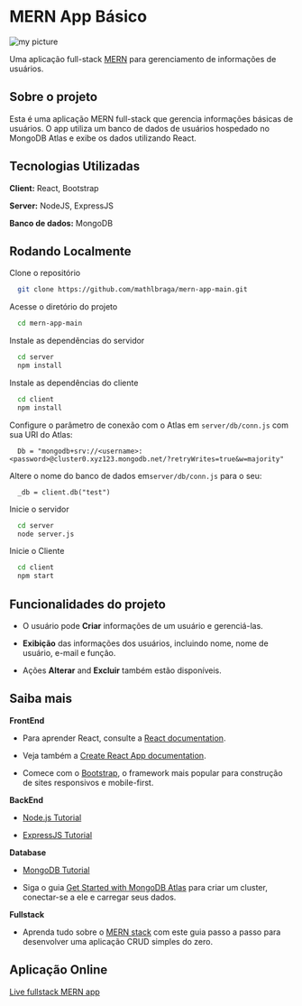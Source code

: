 # MERN App Básico

![my picture]([https://mathlbraga.github.io/MyData/mern/mypicture.png](https://github.com/mathlbraga/mern-app-main/blob/main/mern-app.png))

Uma aplicação full-stack [MERN](https://www.mongodb.com/mern-stack) para gerenciamento de informações de usuários.

## Sobre o projeto

Esta é uma aplicação MERN full-stack que gerencia informações básicas de usuários. O app utiliza um banco de dados de usuários hospedado no MongoDB Atlas e exibe os dados utilizando React.

## Tecnologias Utilizadas

**Client:** React, Bootstrap

**Server:** NodeJS, ExpressJS

**Banco de dados:** MongoDB

## Rodando Localmente

Clone o repositório

```bash
  git clone https://github.com/mathlbraga/mern-app-main.git
```

Acesse o diretório do projeto

```bash
  cd mern-app-main
```

Instale as dependências do servidor

```bash
  cd server
  npm install
```
Instale as dependências do cliente

```bash
  cd client
  npm install
```

Configure o parâmetro de conexão com o Atlas em `server/db/conn.js` com sua URI do Atlas:
```
  Db = "mongodb+srv://<username>:<password>@cluster0.xyz123.mongodb.net/?retryWrites=true&w=majority"
```

Altere o nome do banco de dados em`server/db/conn.js` para o seu:

``` 
  _db = client.db("test") 
```
Inicie o servidor

```bash
  cd server
  node server.js
```
Inicie o Cliente

```bash
  cd client
  npm start
```
  

## Funcionalidades do projeto

- O usuário pode **Criar** informações de um usuário e gerenciá-las.

- **Exibição** das informações dos usuários, incluindo nome, nome de usuário, e-mail e função.

- Ações **Alterar** and **Excluir** também estão disponíveis.

## Saiba mais

**FrontEnd**

* Para aprender React, consulte a [React documentation](https://reactjs.org/).

* Veja também a [Create React App documentation](https://facebook.github.io/create-react-app/docs/getting-started).

* Comece com o [Bootstrap](https://www.w3schools.com/bootstrap5/index.php), o framework mais popular para construção de sites responsivos e mobile-first.

**BackEnd**

* [Node.js Tutorial](https://www.w3schools.com/nodejs/default.asp)

* [ExpressJS Tutorial](https://www.tutorialspoint.com/expressjs/index.htm)

**Database**

* [MongoDB Tutorial](https://www.w3schools.com/mongodb/)

* Siga o guia [Get Started with MongoDB Atlas](https://www.mongodb.com/docs/atlas/getting-started/) para criar um cluster, conectar-se a ele e carregar seus dados.

**Fullstack**

* Aprenda tudo sobre o [MERN stack](https://www.mongodb.com/languages/mern-stack-tutorial) com este guia passo a passo para desenvolver uma aplicação CRUD simples do zero.

## Aplicação Online

<a href="#">Live fullstack MERN app</a>

